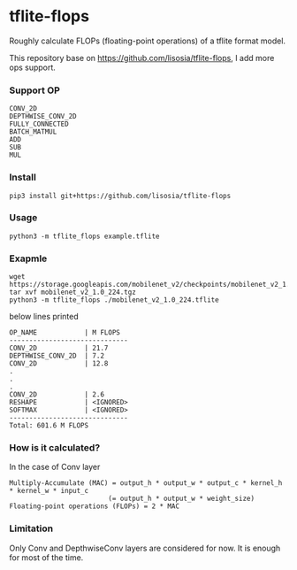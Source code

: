 # tflite-flops
Roughly calculate FLOPs (floating-point operations) of a tflite format model. 
 
This repository base on https://github.com/lisosia/tflite-flops, I add more ops support.

### Support OP

```
CONV_2D
DEPTHWISE_CONV_2D
FULLY_CONNECTED
BATCH_MATMUL
ADD
SUB
MUL

```

### Install
```
pip3 install git+https://github.com/lisosia/tflite-flops
```

### Usage
```
python3 -m tflite_flops example.tflite
```

### Exapmle
```
wget https://storage.googleapis.com/mobilenet_v2/checkpoints/mobilenet_v2_1.0_224.tgz
tar xvf mobilenet_v2_1.0_224.tgz
python3 -m tflite_flops ./mobilenet_v2_1.0_224.tflite
```
below lines printed
```
OP_NAME            | M FLOPS
------------------------------
CONV_2D            | 21.7
DEPTHWISE_CONV_2D  | 7.2
CONV_2D            | 12.8
.
.
.
CONV_2D            | 2.6
RESHAPE            | <IGNORED>
SOFTMAX            | <IGNORED>
------------------------------
Total: 601.6 M FLOPS
```

### How is it calculated?

In the case of Conv layer
```
Multiply-Accumulate (MAC) = output_h * output_w * output_c * kernel_h * kernel_w * input_c 
                         (= output_h * output_w * weight_size)
Floating-point operations (FLOPs) = 2 * MAC
```

### Limitation

Only Conv and DepthwiseConv layers are considered for now. It is enough for most of the time.
